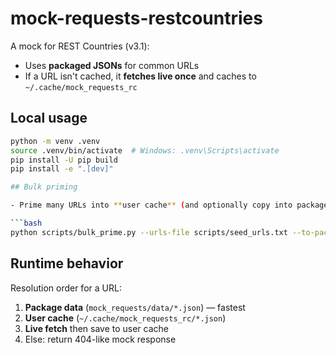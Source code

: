 # mock-requests-restcountries

A mock for REST Countries (v3.1):
- Uses **packaged JSONs** for common URLs
- If a URL isn't cached, it **fetches live once** and caches to `~/.cache/mock_requests_rc`

## Local usage

```bash
python -m venv .venv
source .venv/bin/activate  # Windows: .venv\Scripts\activate
pip install -U pip build
pip install -e ".[dev]"

## Bulk priming

- Prime many URLs into **user cache** (and optionally copy into package data):

```bash
python scripts/bulk_prime.py --urls-file scripts/seed_urls.txt --to-package
```

## Runtime behavior

Resolution order for a URL:
1. **Package data** (`mock_requests/data/*.json`) — fastest
2. **User cache** (`~/.cache/mock_requests_rc/*.json`)
3. **Live fetch** then save to user cache
4. Else: return 404-like mock response